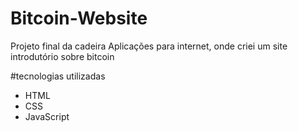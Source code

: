 # Bitcoin-Website
Projeto final da cadeira Aplicações para internet, onde criei um site introdutório sobre bitcoin

#tecnologias utilizadas
- HTML
- CSS
- JavaScript
